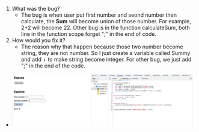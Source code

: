 1. What was the bug?
   * The bug is when user put first number and seond number then calculate, the **Sum** will become union of those number. For example, 2+2 will become 22. Other bug is in the function calculateSum, both line in the function scope forget ";" in the end of code.
2. How would you fix it?
   * The reason why that happen because those two number become string, they are not number. So I just create a variable called Summy and add + to make string become integer. For other bug, we just add ";" in the end of the code.
  * ![fix Image](/explore/devtools/fix.png)
